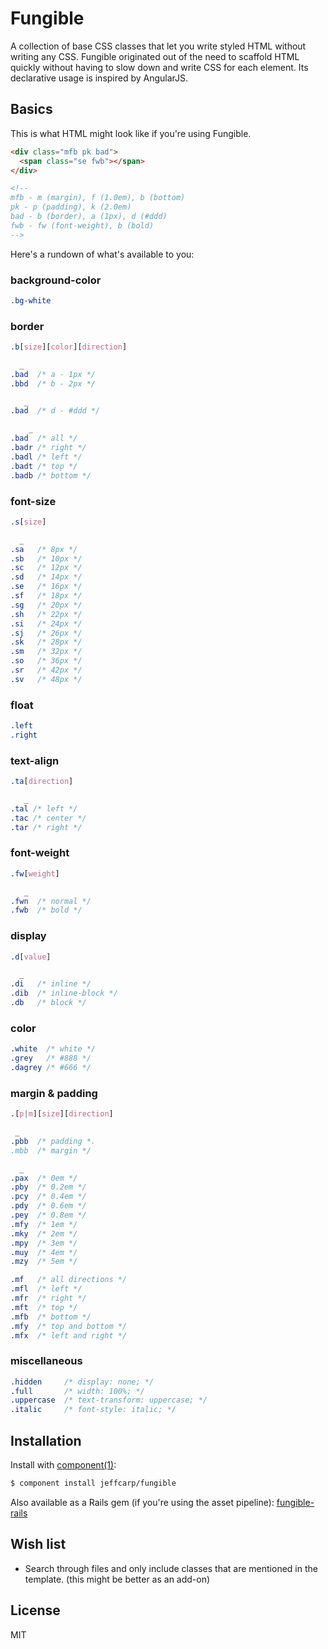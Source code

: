 # Fungible

A collection of base CSS classes that let you write styled HTML without writing any CSS. Fungible originated out of the need to scaffold HTML quickly without having to slow down and write CSS for each element. Its declarative usage is inspired by AngularJS. 

## Basics

This is what HTML might look like if you're using Fungible.

```html
<div class="mfb pk bad">
  <span class="se fwb"></span>
</div>

<!--
mfb - m (margin), f (1.0em), b (bottom)
pk - p (padding), k (2.0em)
bad - b (border), a (1px), d (#ddd)
fwb - fw (font-weight), b (bold)
-->
```

Here's a rundown of what's available to you:

### background-color

```css
.bg-white
```

### border

```css
.b[size][color][direction]

  _
.bad  /* a - 1px */
.bbd  /* b - 2px */

   _
.bad  /* d - #ddd */

    _
.bad  /* all */
.badr /* right */
.badl /* left */
.badt /* top */
.badb /* bottom */
```

### font-size

```css
.s[size]

  _
.sa   /* 8px */
.sb   /* 10px */
.sc   /* 12px */
.sd   /* 14px */
.se   /* 16px */
.sf   /* 18px */
.sg   /* 20px */
.sh   /* 22px */
.si   /* 24px */
.sj   /* 26px */
.sk   /* 28px */
.sm   /* 32px */
.so   /* 36px */
.sr   /* 42px */
.sv   /* 48px */
```

### float

```css
.left
.right
```

### text-align

```css
.ta[direction]

   _
.tal /* left */
.tac /* center */
.tar /* right */
```

### font-weight

```css
.fw[weight]

   _
.fwn  /* normal */
.fwb  /* bold */
```

### display

```css
.d[value]

  _
.di   /* inline */
.dib  /* inline-block */
.db   /* block */
```

### color

```css
.white  /* white */
.grey   /* #888 */
.dagrey /* #666 */
```

### margin & padding

```css
.[p|m][size][direction]

 _
.pbb  /* padding *.
.mbb  /* margin */

  _
.pax  /* 0em */
.pby  /* 0.2em */
.pcy  /* 0.4em */
.pdy  /* 0.6em */
.pey  /* 0.8em */
.mfy  /* 1em */
.mky  /* 2em */
.mpy  /* 3em */
.muy  /* 4em */
.mzy  /* 5em */

.mf   /* all directions */
.mfl  /* left */
.mfr  /* right */
.mft  /* top */
.mfb  /* bottom */
.mfy  /* top and bottom */
.mfx  /* left and right */
```

### miscellaneous

```css
.hidden     /* display: none; */
.full       /* width: 100%; */
.uppercase  /* text-transform: uppercase; */
.italic     /* font-style: italic; */
```

## Installation

Install with [component(1)](http://component.io):

```bash
$ component install jeffcarp/fungible
```

Also available as a Rails gem (if you're using the asset pipeline): [fungible-rails](https://github.com/jeffcarp/fungible-rails)

## Wish list

- Search through files and only include classes that are mentioned in the template. (this might be better as an add-on)

## License

MIT
